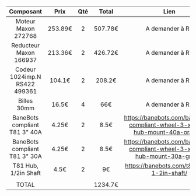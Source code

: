 |Composant|Prix|Qté|Total|Lien|
|:----:|:---:|:---:|:---:|:---:|
|Moteur Maxon 272768|253.89€|2|507.78€|A demander à RS|
|Reducteur Maxon 166937|213.36€|2|426.72€|A demander à RS|
|Codeur 1024imp.N RS422 499361|104.1€|2|208.2€|A demander à RS|
|Billes 30mm|16.5€|4|66€|A demander à RS|
|BaneBots compliant T81 3" 40A|4.25€|2|8.5€|https://banebots.com/banebots-compliant-wheel-3-x-0-8-hub-mount-40a-orange/|
|BaneBots compliant T81 3" 30A|4.25€|2|8.5€|https://banebots.com/banebots-compliant-wheel-3-x-0-8-hub-mount-30a-green/|
|T81 Hub, 1/2in Shaft|4.5€|2|9€|https://banebots.com/t81-hub-1-2in-shaft/|
| | | | | |
|TOTAL| | |1234.7€| |
